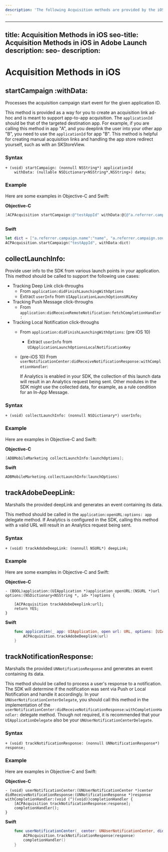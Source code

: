```yaml
---
description: 'The following Acquisition methods are provided by the iOS library:'
---
```


---
title: Acquisition Methods in iOS
seo-title: Acquisition Methods in iOS in Adobe Launch
description: 
seo- description: 
---

# Acquisition Methods in iOS

## startCampaign :withData:

Processes the acquisition campaign start event for the given application ID.

This method is provided as a way for you to create an acquisition link ad-hoc and is meant to support app-to-app acquisition. The `applicationId` should be that of the targeted destination app. For example, if you are calling this method in app "A", and you deeplink the user into your other app "B", you need to use the `applicationId` for app "B". This method is helpful for creating manual acquisition links and handling the app store redirect yourself, such as with an SKStoreView.

### Syntax

```text
+ (void) startCampaign: (nonnull NSString*) applicationId
    withData: (nullable NSDictionary<NSString*,NSString>) data;
```

### Example

Here are some examples in Objective-C and Swift:

**Objective-C**

```objectivec
[ACPAcquisition startCampaign:@"testAppId" withData:@{@"a.referrer.campaign.name":@"name", @"a.referrer.campaign.source":@"source"
                                                                        }];
```

**Swift**

```swift
let dict = ["a.referrer.campaign.name":"name", "a.referrer.campaign.source":"source"]
ACPAcquisition.startCampaign("testAppId", withData:dict)
```

## collectLaunchInfo:

Provide user info to the SDK from various launch points in your application. This method should be called to support the following use cases:

* Tracking Deep Link click-throughs
  * From `application:didFinishLaunchingWithOptions`
  * Extract `userInfo` from `UIApplicationLaunchOptionsURLKey`
* Tracking Push Message click-throughs
  * From `application:didReceiveRemoteNotification:fetchCompletionHandler:`
* Tracking Local Notification click-throughs
  * From `application:didFinishLaunchingWithOptions`: \(pre iOS 10\)
    * Extract `userInfo` from `UIApplicationLaunchOptionsLocalNotificationKey`
  * \(pre-iOS 10\) From `userNotificationCenter:didReceiveNotificationResponse:withCompletionHandler`:

    If Analytics is enabled in your SDK, the collection of this launch data will result in an Analytics request being sent. Other modules in the SDK might use the collected data, for example, as a rule condition for an In-App Message.

### Syntax

```text
+ (void) collectLaunchInfo: (nonnull NSDictionary*) userInfo;
```

### Example

Here are examples in Objective-C and Swift:

**Objective-C**

```objectivec
[ADBMobileMarketing collectLaunchInfo:launchOptions];
```

**Swift**

```swift
ADBMobileMarketing.collectLaunchInfo(launchOptions)
```

## **trackAdobeDeepLink:**

Marshalls the provided deepLink and generates an event containing its data.

This method should be called in the `application:openURL:options: app` delegate method. If Analytics is configured in the SDK, calling this method with a valid URL will result in an Analytics request being sent.

### Syntax

```text
+ (void) trackAdobeDeepLink: (nonnull NSURL*) deepLink;
```

### Example

Here are some examples in Objective-C and Swift:

**Objective-C**

```text
- (BOOL)application:(UIApplication *)application openURL:(NSURL *)url options:(NSDictionary<NSString *, id> *)options {

    [ACPAcquisition trackAdobeDeeplink:url];
    return YES;
}
```

**Swift**

```swift
    func application(_ app: UIApplication, open url: URL, options: [UIApplicationOpenURLOptionsKey : Any] = [:]) -> Bool {
        ACPAcquisition.trackAdobeDeeplink(url)
    }
```

## **trackNotificationResponse:**

Marshalls the provided `UNNotificationResponse` and generates an event containing its data.

This method should be called to process a user's response to a notification. The SDK will determine if the notification was sent via Push or Local Notification and handle it accordingly. In your `UNUserNotificationCenterDelegate`, you should call this method in the implementation of the `userNotificationCenter:didReceiveNotificationResponse:withCompletionHandler:` delegate method. Though not required, it is recommended that your `UIApplicationDelegate` also be your `UNUserNotificationCenterDelegate`.

### Syntax

```text
+ (void) trackNotificationResponse: (nonnull UNNotificationResponse*) response;
```

### Example

Here are examples in Objective-C and Swift:

**Objective-C**

```text
- (void) userNotificationCenter:(UNUserNotificationCenter *)center didReceiveNotificationResponse:(UNNotificationResponse *)response withCompletionHandler:(void (^)(void))completionHandler {
    [ACPAcquisition trackNotificationResponse:response];
    completionHandler();
}
```

**Swift**

```swift
    func userNotificationCenter(_ center: UNUserNotificationCenter, didReceive response: UNNotificationResponse, withCompletionHandler completionHandler: @escaping () -> Void) {
        ACPAcquisition.trackNotificationResponse(response)
        completionHandler()
    }
```

